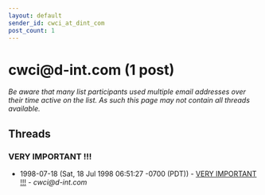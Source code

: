 ```yaml
---
layout: default
sender_id: cwci_at_dint_com
post_count: 1
---
```


# cwci<span>@</span>d-int.com (1 post)

_Be aware that many list participants used multiple email addresses over their time active on the list. As such this page may not contain all threads available._

## Threads

### VERY  IMPORTANT !!!
+ 1998-07-18 (Sat, 18 Jul 1998 06:51:27 -0700 (PDT)) - [VERY  IMPORTANT !!!](/archive/1998/07/b803544abdbeac269826d6413f7d450e1d809b0620b963cf8b1a5b398c2a5160) - _cwci@d-int.com_

